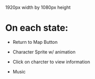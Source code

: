 1920px width by 1080px height

# On each state:

* Return to Map Button

* Character Sprite w/ animation

* Click on charcter to view information

* Music
